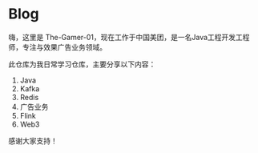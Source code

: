 # Blog

嗨，这里是 The-Gamer-01，现在工作于中国美团，是一名Java工程开发工程师，专注与效果广告业务领域。

此仓库为我日常学习仓库，主要分享以下内容：
1. Java
2. Kafka
3. Redis
4. 广告业务
5. Flink
6. Web3

感谢大家支持！